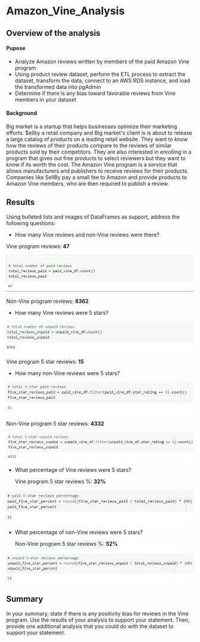 # Amazon_Vine_Analysis

## Overview of the analysis

#### Pupose
- Analyze Amazon reviews written by members of the paid Amazon Vine program
- Using product review dataset, perform the ETL process to extract the dataset, transform the data, connect to an AWS RDS instance, and load the transformed data into pgAdmin
- Determine if there is any bias toward favorable reviews from Vine members in your dataset

#### Background
Big market is a startup that helps businesses optimize their marketing efforts. $ellby a retail company and Big market's client is is about to release a large catalog of products on a leading retail website. They want to know how the reviews of their products compare to the reviews of similar products sold by their competitors. They are also interested in enrolling in a program that gives out free products to select reviewers but they want to know if its worth the cost.
The Amazon Vine program is a service that allows manufacturers and publishers to receive reviews for their products. Companies like SellBy pay a small fee to Amazon and provide products to Amazon Vine members, who are then required to publish a review.

## Results
Using bulleted lists and images of DataFrames as support, address the following questions:

- How many Vine reviews and non-Vine reviews were there?

 Vine program reviews: **47** 
  
  ![Vine program reviews](https://github.com/Sheetaltkr/Amazon_Vine_Analysis/blob/main/Resources/total_paid_reviews.png)
  
  Non-Vine program reviews: **8362**
 
 - How many Vine reviews were 5 stars?

 ![Non_Vine program reviews](https://github.com/Sheetaltkr/Amazon_Vine_Analysis/blob/main/Resources/total_unpaid_reviews.png)
 
  Vine program 5 star reviews: **15**
  
- How many non-Vine reviews were 5 stars?

 ![Vine program 5_star_reviews](https://github.com/Sheetaltkr/Amazon_Vine_Analysis/blob/main/Resources/total_paid_reviews_5_star.png)
 
  Non-Vine program 5 star reviews: **4332**
  
 ![Non_Vine program 5_star_reviews](https://github.com/Sheetaltkr/Amazon_Vine_Analysis/blob/main/Resources/total_unpaid_reviews_5_star.png)
  
- What percentage of Vine reviews were 5 stars?

  Vine program 5 star reviews %: **32%**
  
 ![Vine program 5_star_reviews%](https://github.com/Sheetaltkr/Amazon_Vine_Analysis/blob/main/Resources/paid_reviews_5_star_prcnt.png)

- What percentage of non-Vine reviews were 5 stars?

  Non-Vine program 5 star reviews %: **52%**

![Non_Vine program 5_star_reviews%](https://github.com/Sheetaltkr/Amazon_Vine_Analysis/blob/main/Resources/unpaid_reviews_5_star_prcnt.png)
  
## Summary
In your summary, state if there is any positivity bias for reviews in the Vine program. Use the results of your analysis to support your statement. Then, provide one additional analysis that you could do with the dataset to support your statement.
